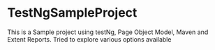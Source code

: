 # TestNgSampleProject
This is a Sample project using testNg, Page Object Model, Maven and Extent Reports. 
Tried to explore various options available
